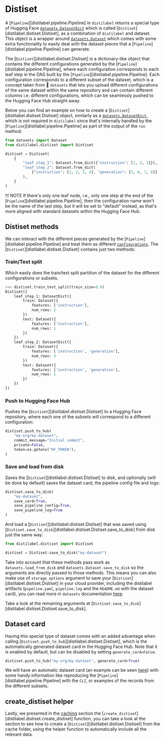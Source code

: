 # Distiset

A [`Pipeline`][distilabel.pipeline.Pipeline] in `distilabel` returns a special type of Hugging Face [`datasets.DatasetDict`](https://huggingface.co/docs/datasets/main/en/package_reference/main_classes#datasets.DatasetDict) which is called [`Distiset`][distilabel.distiset.Distiset], as a combination of `distilabel` and dataset. This object is a wrapper around [`datasets.Dataset`](https://huggingface.co/docs/datasets/main/en/package_reference/main_classes#datasets.Dataset) which comes with some extra functionality to easily deal with the dataset pieces that a [`Pipeline`][distilabel.pipeline.Pipeline] can generate.

The [`Distiset`][distilabel.distiset.Distiset] is a dictionary-like object that contains the different configurations generated by the [`Pipeline`][distilabel.pipeline.Pipeline], where each configuration corresponds to each leaf step in the DAG built by the [`Pipeline`][distilabel.pipeline.Pipeline]. Each configuration corresponds to a different subset of the dataset, which is a concept taken from 🤗 `datasets` that lets you upload different configurations of the same dataset within the same repository and can contain different columns i.e. different configurations, which can be seamlessly pushed to the Hugging Face Hub straight away.

Below you can find an example on how to create a [`Distiset`][distilabel.distiset.Distiset] object, similarly as a [`datasets.DatasetDict`](https://huggingface.co/docs/datasets/main/en/package_reference/main_classes#datasets.DatasetDict), which is not required in `distilabel` since that's internally handled by the [`Pipeline`][distilabel.pipeline.Pipeline] as part of the output of the `run` method:

```python
from datasets import Dataset
from distilabel.distiset import Distiset

distiset = Distiset(
    {
        "leaf_step_1": Dataset.from_dict({"instruction": [1, 2, 3]}),
        "leaf_step_2": Dataset.from_dict(
            {"instruction": [1, 2, 3, 4], "generation": [5, 6, 7, 8]}
        ),
    }
)
```

!!! NOTE
    If there's only one leaf node, i.e., only one step at the end of the [`Pipeline`][distilabel.pipeline.Pipeline], then the configuration name won't be the name of the last step, but it will be set to "default" instead, as that's more aligned with standard datasets within the Hugging Face Hub.

## Distiset methods

We can interact with the different pieces generated by the [`Pipeline`][distilabel.pipeline.Pipeline] and treat them as different [`configurations`](https://huggingface.co/docs/datasets-server/configs_and_splits#configurations). The [`Distiset`][distilabel.distiset.Distiset] contains just two methods:

### Train/Test split

Which easily does the train/test split partition of the dataset for the different configurations or subsets.

```python
>>> distiset.train_test_split(train_size=0.9)
Distiset({
    leaf_step_1: DatasetDict({
        train: Dataset({
            features: ['instruction'],
            num_rows: 2
        })
        test: Dataset({
            features: ['instruction'],
            num_rows: 1
        })
    })
    leaf_step_2: DatasetDict({
        train: Dataset({
            features: ['instruction', 'generation'],
            num_rows: 3
        })
        test: Dataset({
            features: ['instruction', 'generation'],
            num_rows: 1
        })
    })
})
```

### Push to Hugging Face Hub

Pushes the [`Distiset`][distilabel.distiset.Distiset] to a Hugging Face repository, where each one of the subsets will correspond to a different configuration:

```python
distiset.push_to_hub(
    "my-org/my-dataset",
    commit_message="Initial commit",
    private=False,
    token=os.getenv("HF_TOKEN"),
)
```

### Save and load from disk

Saves the [`Distiset`][distilabel.distiset.Distiset] to disk, and optionally (will be done by default) saves the dataset card, the pipeline config file and logs:

```python
distiset.save_to_disk(
    "my-dataset",
    save_card=True,
    save_pipeline_config=True,
    save_pipeline_log=True
)
```

And load a [`Distiset`][distilabel.distiset.Distiset] that was saved using [`Distiset.save_to_disk`][distilabel.distiset.Distiset.save_to_disk] from disk just the same way:

```python
from distilabel.distiset import Distiset

distiset = Distiset.save_to_disk("my-dataset")
```

Take into account that these methods pass work as `datasets.load_from_disk` and `datasets.Dataset.save_to_disk` so the arguments are directly passed to those methods. This means you can also make use of `storage_options` argument to save your [`Distiset`][distilabel.distiset.Distiset] in your cloud provider, including the distilabel artifacts (`pipeline.yaml`, `pipeline.log` and the `README.md` with the dataset card), you can read more in `datasets` documentation [here](https://huggingface.co/docs/datasets/filesystems#saving-serialized-datasets).

Take a look at the remaining arguments at [`Distiset.save_to_disk`][distilabel.distiset.Distiset.save_to_disk].

## Dataset card

Having this special type of dataset comes with an added advantage when calling [`Distiset.push_to_hub`][distilabel.distiset.Distiset], which is the automatically generated dataset card in the Hugging Face Hub. Note that it is enabled by default, but can be disabled by setting `generate_card=False`:

```python
distiset.push_to_hub("my-org/my-dataset", generate_card=True)
```

We will have an automatic dataset card (an example can be seen [here](https://huggingface.co/datasets/distilabel-internal-testing/deita)) with some handy information like reproducing the [`Pipeline`][distilabel.pipeline.Pipeline] with the `CLI`, or examples of the records from the different subsets.


## create_distiset helper

Lastly, we presented in the [caching](./caching.md) section the [`create_distiset`][distilabel.distiset.create_distiset] function, you can take a look at the section to see how to create a [`Distiset`][distilabel.distiset.Distiset] from the cache folder, using the helper function to automatically include all the relevant data.
